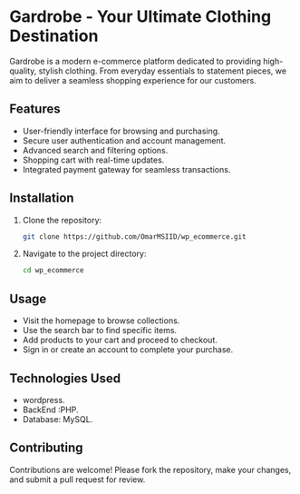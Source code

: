 # Gardrobe - Your Ultimate Clothing Destination

Gardrobe is a modern e-commerce platform dedicated to providing high-quality, stylish clothing. From everyday essentials to statement pieces, we aim to deliver a seamless shopping experience for our customers.




## Features
- User-friendly interface for browsing and purchasing.
- Secure user authentication and account management.
- Advanced search and filtering options.
- Shopping cart with real-time updates.
- Integrated payment gateway for seamless transactions.




## Installation
1. Clone the repository:
   ```bash
   git clone https://github.com/OmarMSIID/wp_ecommerce.git
   ```
2. Navigate to the project directory:
   ```bash
   cd wp_ecommerce
   ```

## Usage
- Visit the homepage to browse collections.
- Use the search bar to find specific items.
- Add products to your cart and proceed to checkout.
- Sign in or create an account to complete your purchase.

## Technologies Used
- wordpress.  
- BackEnd :PHP.
- Database: MySQL.

## Contributing
Contributions are welcome! Please fork the repository, make your changes, and submit a pull request for review.
